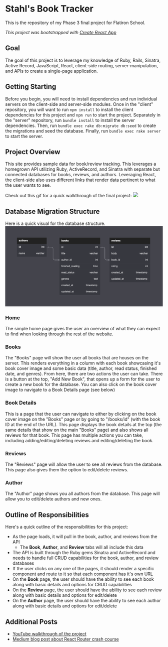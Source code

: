 # Stahl's Book Tracker

This is the repository of my Phase 3 final project for Flatiron School.

*This project was bootstrapped with [Create React App](https://github.com/facebook/create-react-app)*

## Goal

The goal of this project is to leverage my knowledge of Ruby, Rails, Sinatra, Active Record, JavaScript, React, client-side routing, server-manipulation, and APIs to create a single-page application.

## Getting Starting
Before you begin, you will need to install dependencies and run individual servers on the client-side and server-side modules. Once in the "client" repository, you will want to run `npm install` to install the client dependencies for this project and `npm run` to start the project. Separately in the "server" repository, run `bundle install` to install the server dependencies. Then, run `bundle exec rake db:migrate db:seed` to create the migrations and seed the database. Finally, run `bundle exec rake server` to start the server.

## Project Overview
This site provides sample data for book/review tracking. This leverages a homegrown API utilizing Ruby, ActiveRecord, and Sinatra with separate but connected databases for books, reviews, and authors.  Leveraging React, the client-side also uses different links that render data pertinent to what the user wants to see.

Check out this gif for a quick walkthrough of the final project:
![](https://github.com/Andrewstahl/phase-3-final-project/blob/main/media/Flatiron%20Phase%203%20-%20Book%20Tracker%20Walkthrough.gif)

## Database Migration Structure
Here is a quick visual for the database structure.
![](https://github.com/Andrewstahl/phase-3-final-project/blob/main/media/Flatiron%20Phase%203%20DB%20Structure%20-%20Book%20Tracker.png)

### **Home**
The simple home page gives the user an overview of what they can expect to find when looking through the rest of the website. 

### **Books**
The "Books" page will show the user all books that are houses on the server. This renders everything in a column with each book showcasing it's book cover image and some basic data (title, author, read status, finished date, and genres). From here, there are two actions the user can take. There is a button at the top, "Add New Book", that opens up a form for the user to create a new book for the database. You can also click on the book cover image to navigate to a Book Details page (see below)

### **Book Details**
This is a page that the user can navigate to either by clicking on the book cover image on the "Books" page or by going to "/books/id" (with the book ID at the end of the URL). This page displays the book details at the top (the same details that show on the main "Books" page) and also shows all reviews for that book. This page has multiple actions you can take, including adding/editing/deleting reviews and editing/deleting the book.

### **Reviews**
The "Reviews" page will allow the user to see all reviews from the database. This page also gives them the option to edit/delete reviews.

### **Author**
The "Author" page shows you all authors from the database. This page will allow you to edit/delete authors and new ones.

## Outline of Responsibilities
Here's a quick outline of the responsibilities for this project:
- As the page loads, it will pull in the book, author, and reviews from the API
  - The **Book**, **Author**, and **Review** tabs will all include this data
- The API is built through the Ruby gems Sinatra and ActiveRecord and needs to handle full CRUD capabilities for the book, author, and review databases
- If the user clicks on any one of the pages, it should render a specific component and route to it so that each component has it's own URL
- On the **Book** page, the user should have the ability to see each book along with basic details and options for CRUD capabilities
- On the **Review** page, the user should have the ability to see each review along with basic details and options for edit/delete
- On the **Author** page, the user should have the ability to see each author along with basic details and options for edit/delete

## Additional Posts
- [YouTube walkthrough of the project](https://youtu.be/S_coqhNVLxM)
- [Medium blog post about React Router crash course](https://medium.com/@andrewstahl96/react-router-dom-crash-course-9e61f4bfaaec)